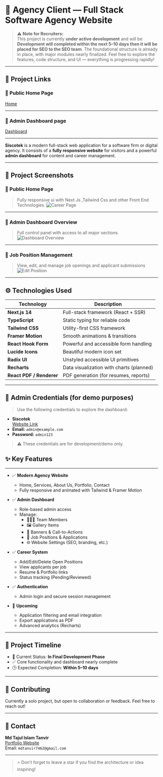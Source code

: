 # 🚀 Agency Client — Full Stack Software Agency Website

> ⚠️ **Note for Recruiters:**  
> This project is currently **under active development** and will be **Development will completed within the next 5–10 days then it will be placed for SEO to the SEO team**. The foundational structure is already in place, with major modules nearly finalized. Feel free to explore the features, code structure, and UI — everything is progressing rapidly!

---
## 📸 Project Links


### 👥 Public Home Page  
[Home](https://siscotek.vercel.app/)  

---
### 🧭 Admin Dashboard page   
[Dashboard](https://siscotek.vercel.app/dashboard)  

---
**Siscotek** is a modern full-stack web application for a software firm or digital agency. It consists of a **fully responsive website** for visitors and a powerful **admin dashboard** for content and career management.

---

## 📸 Project Screenshots

### 👥 Public Home Page  
> Fully responsive ui with Next Js ,Tailwind Css and other Front End Technologies.
![Career Page](https://i.ibb.co.com/ynTFgsqP/screencapture-localhost-3000-2025-05-08-23-42-47.png)

---
### 🧭 Admin Dashboard Overview  
> Full control panel with access to all major sections
![Dashboard Overview](https://i.ibb.co.com/tTYcNM9Y/screencapture-localhost-3000-dashboard-2025-05-08-23-41-54.png)

---

### 💼 Job Position Management  
> View, edit, and manage job openings and applicant submissions
![Edit Position](https://i.ibb.co.com/ZpjYPhhq/screencapture-localhost-3000-dashboard-career-edit-Position-2025-05-08-23-42-30.png)

---



## ⚙️ Technologies Used

| Technology                | Description                              |
|---------------------------|------------------------------------------|
| **Next.js 14**            | Full-stack framework (React + SSR)       |
| **TypeScript**            | Static typing for reliable code          |
| **Tailwind CSS**          | Utility-first CSS framework              |
| **Framer Motion**         | Smooth animations & transitions          |
| **React Hook Form**       | Powerful and accessible form handling    |
| **Lucide Icons**          | Beautiful modern icon set                |
| **Radix UI**              | Unstyled accessible UI primitives        |
| **Recharts**              | Data visualization with charts (planned) |
| **React PDF / Renderer**  | PDF generation (for resumes, reports)    |

---

## 🔐 Admin Credentials (for demo purposes)

> Use the following credentials to explore the dashboard:
- **Siscotek**  
   [Website Link](https://siscotek.vercel.app)  
- **Email:** `admin@example.com`  
- **Password:** `admin123`

> ⚠️ These credentials are for development/demo only.
## ✨ Key Features
---
- ✅ **Modern Agency Website**
  - Home, Services, About Us, Portfolio, Contact
  - Fully responsive and animated with Tailwind & Framer Motion

- ✅ **Admin Dashboard**
  - Role-based admin access
  - Manage:
    - 🧑‍🤝‍🧑 Team Members
    - 🖼️ Gallery Items
    - 🎯 Banners & Call-to-Actions
    - 💼 Job Positions & Applications
    - 🌐 Website Settings (SEO, branding, etc.)

- ✅ **Career System**
  - Add/Edit/Delete Open Positions
  - View applicants per job
  - Resume & Portfolio links
  - Status tracking (Pending/Reviewed)

- ✅ **Authentication**
  - Admin login and secure session management

- 🚧 **Upcoming**
  - Application filtering and email integration
  - Export applications as PDF
  - Advanced analytics (Recharts)

---

## 📅 Project Timeline

- 🔄 Current Status: **In Final Development Phase**
- ✅ Core functionality and dashboard nearly complete
- 🕒 Expected Completion: **Within 5–10 days**

---

## 🙌 Contributing

Currently a solo project, but open to collaboration or feedback. Feel free to reach out!

---

## 📩 Contact

**Md Tajul Islam Tanvir**  
[Portfolio Website](https://tanvir3.netlify.app)  
Email: `mdtanvir7462@gmail.com`

---

> ⭐ Don’t forget to leave a star if you find the architecture or idea inspiring!
